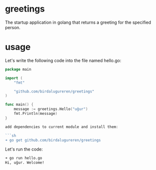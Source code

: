 # greetings
The startup application in golang that returns a greeting for the specified person.

# usage
Let's write the following code into the file named hello.go:

```go
package main

import (
	"fmt"

	"github.com/birdalugureren/greetings"
)

func main() {
	message := greetings.Hello("uğur")
	fmt.Println(message)
}

add dependencies to current module and install them:

```sh
➜ go get github.com/birdalugureren/greetings
```

Let's run the code:
```sh
➜ go run hello.go
Hi, uğur. Welcome!
```
